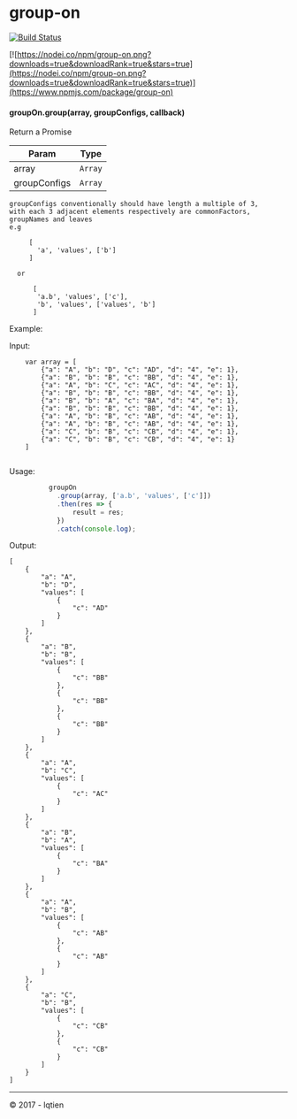 # group-on
[![Build Status](https://travis-ci.org/theKastle/groupOn.svg?branch=master)](https://travis-ci.org/theKastle/groupOn)

[![https://nodei.co/npm/group-on.png?downloads=true&downloadRank=true&stars=true](https://nodei.co/npm/group-on.png?downloads=true&downloadRank=true&stars=true)](https://www.npmjs.com/package/group-on)


#### groupOn.group(array, groupConfigs, callback)
Return a Promise

| Param | Type |
| --- | --- |
| array | <code>Array</code> |
| groupConfigs | <code>Array</code> |

    groupConfigs conventionally should have length a multiple of 3,
    with each 3 adjacent elements respectively are commonFactors, groupNames and leaves  
    e.g 
      
         [
           'a', 'values', ['b']
         ]
      
      or  
      
          [
           'a.b', 'values', ['c'],
           'b', 'values', ['values', 'b']
          ]

Example:
  
Input: 

```
    var array = [
        {"a": "A", "b": "D", "c": "AD", "d": "4", "e": 1},
        {"a": "B", "b": "B", "c": "BB", "d": "4", "e": 1},
        {"a": "A", "b": "C", "c": "AC", "d": "4", "e": 1},
        {"a": "B", "b": "B", "c": "BB", "d": "4", "e": 1},
        {"a": "B", "b": "A", "c": "BA", "d": "4", "e": 1},
        {"a": "B", "b": "B", "c": "BB", "d": "4", "e": 1},
        {"a": "A", "b": "B", "c": "AB", "d": "4", "e": 1},
        {"a": "A", "b": "B", "c": "AB", "d": "4", "e": 1},
        {"a": "C", "b": "B", "c": "CB", "d": "4", "e": 1},
        {"a": "C", "b": "B", "c": "CB", "d": "4", "e": 1}
    ]
    
```
Usage:

```javascript
          groupOn
            .group(array, ['a.b', 'values', ['c']])
            .then(res => {
                result = res;
            })
            .catch(console.log);
```

Output:

```
[
    {
        "a": "A",
        "b": "D",
        "values": [
            {
                "c": "AD"
            }
        ]
    },
    {
        "a": "B",
        "b": "B",
        "values": [
            {
                "c": "BB"
            },
            {
                "c": "BB"
            },
            {
                "c": "BB"
            }
        ]
    },
    {
        "a": "A",
        "b": "C",
        "values": [
            {
                "c": "AC"
            }
        ]
    },
    {
        "a": "B",
        "b": "A",
        "values": [
            {
                "c": "BA"
            }
        ]
    },
    {
        "a": "A",
        "b": "B",
        "values": [
            {
                "c": "AB"
            },
            {
                "c": "AB"
            }
        ]
    },
    {
        "a": "C",
        "b": "B",
        "values": [
            {
                "c": "CB"
            },
            {
                "c": "CB"
            }
        ]
    }
]
```

* * *

&copy; 2017 - lqtien